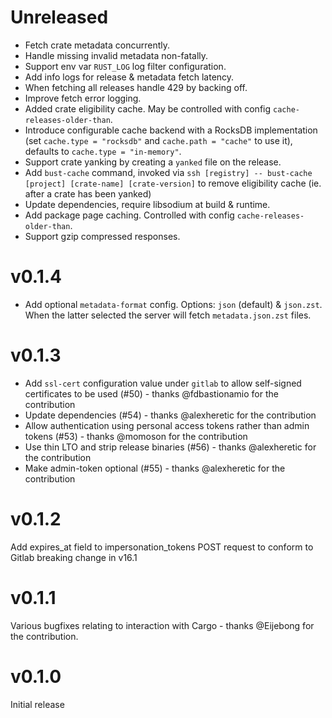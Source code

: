 # Unreleased

- Fetch crate metadata concurrently.
- Handle missing invalid metadata non-fatally.
- Support env var `RUST_LOG` log filter configuration.
- Add info logs for release & metadata fetch latency.
- When fetching all releases handle 429 by backing off.
- Improve fetch error logging.
- Added crate eligibility cache. May be controlled with config `cache-releases-older-than`.
- Introduce configurable cache backend with a RocksDB implementation (set `cache.type = "rocksdb"` and `cache.path = "cache"` to use it), defaults to `cache.type = "in-memory"`.
- Support crate yanking by creating a `yanked` file on the release.
- Add `bust-cache` command, invoked via `ssh [registry] -- bust-cache [project] [crate-name] [crate-version]` to remove eligibility cache (ie. after a crate has been yanked)
- Update dependencies, require libsodium at build & runtime.
- Add package page caching. Controlled with config `cache-releases-older-than`.
- Support gzip compressed responses.

# v0.1.4

- Add optional `metadata-format` config. Options: `json` (default) & `json.zst`.
  When the latter selected the server will fetch `metadata.json.zst` files.

# v0.1.3

- Add `ssl-cert` configuration value under `gitlab` to allow self-signed
  certificates to be used (#50) - thanks @fdbastionamio for the
  contribution
- Update dependencies (#54) - thanks @alexheretic for the contribution
- Allow authentication using personal access tokens rather than admin
  tokens (#53) - thanks @momoson for the contribution
- Use thin LTO and strip release binaries (#56) - thanks @alexheretic
  for the contribution
- Make admin-token optional (#55) - thanks @alexheretic for the
  contribution

# v0.1.2

Add expires_at field to impersonation_tokens POST request to conform to
Gitlab breaking change in v16.1

# v0.1.1

Various bugfixes relating to interaction with Cargo - thanks @Eijebong
for the contribution.

# v0.1.0

Initial release



